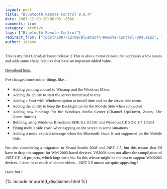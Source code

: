 ```yaml
---
layout: post
title: "Bluetooth Remote Control 0.8.4"
date: 2007-12-09 20:06:00 -0500
comments: true
category: Archive
tags: ["Bluetooth Remote Control"]
redirect_from: ["/post/2007/12/09/Bluetooth-Remote-Control-084.aspx", "/post/2007/12/09/bluetooth-remote-control-084.aspx"]
author: jerome
---
```

<!-- more -->
<p align="justify">
<font face="Tahoma" size="2">This is my first Canadian based release :) This is also&nbsp;a minor release that&nbsp;addresses a few issues and adds some cheap features that have an important added value.</font>
</p>
<p align="justify">
<a href="http://www.jaylee.org/remotecontrol"><font face="Tahoma" size="2">Download here.</font></a>
</p>
<p align="justify">
<font face="Tahoma" size="2">I&#39;ve changed some minor things like :</font>
</p>
<ul>
	<li>
	<div align="justify">
	<font face="Tahoma" size="2">Adding panning control to Winamp and the Windows Mixer</font>
	</div>
	</li>
	<li>
	<div align="justify">
	<font face="Tahoma" size="2">Adding the ability to start the server minimized to tray</font>
	</div>
	</li>
	<li>
	<div align="justify">
	<font face="Tahoma" size="2">Adding a Start with Windows option at install time and on the server side menu</font>
	</div>
	</li>
	<li>
	<div align="justify">
	<font face="Tahoma" size="2">Adding the ability to keep the Backlight on for the Mobile Side when connected</font>
	</div>
	</li>
	<li>
	<div align="justify">
	<font face="Tahoma" size="2">Adding new bindings for the Windows Media Center (Channel Up/Down, Zoom, The Green Button) </font>
	</div>
	</li>
	<li>
	<div align="justify">
	<font face="Tahoma" size="2">Building using Windows Broadcom SDK 6.1.0.1501 and Windows CE SDK 1.7.1.5201</font>
	</div>
	</li>
	<li>
	<div align="justify">
	<font face="Tahoma" size="2">Fixing mobile side crash when tapping on the screen in some situations</font>
	</div>
	</li>
	<li>
	<div align="justify">
	<font face="Tahoma" size="2">Adding a more explicit message when the Bluetooth Stack is not supported on the Mobile Side.</font>
	</div>
	</li>
</ul>
<p align="justify">
<font face="Tahoma" size="2">I&#39;m also considering a migration to&nbsp;Visual Studio 2008 and .NET 3.5, but this means that I&#39;ll have to drop the support for WM 2003 based devices. VS2008 does not allow the compilation of .NET CF 1.0 projects, which bugs me a bit. So this release might be the last to support WM2003 devices. I don&#39;t have much of choice either... .NET 3.5 muses are quite appealing !</font>
</p>
<p align="justify">
<font face="Tahoma" size="2">Have fun !</font>
</p>

{% include imported_disclaimer.html %}
